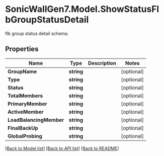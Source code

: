 # SonicWallGen7.Model.ShowStatusFlbGroupStatusDetail
flb group status detail schema.

## Properties

Name | Type | Description | Notes
------------ | ------------- | ------------- | -------------
**GroupName** | **string** |  | [optional] 
**Type** | **string** |  | [optional] 
**Status** | **string** |  | [optional] 
**TotalMembers** | **string** |  | [optional] 
**PrimaryMember** | **string** |  | [optional] 
**ActiveMember** | **string** |  | [optional] 
**LoadBalancingMember** | **string** |  | [optional] 
**FinalBackUp** | **string** |  | [optional] 
**GlobalProbing** | **string** |  | [optional] 

[[Back to Model list]](../README.md#documentation-for-models) [[Back to API list]](../README.md#documentation-for-api-endpoints) [[Back to README]](../README.md)

